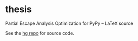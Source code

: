 # thesis
Partial Escape Analysis Optimization for PyPy – LaTeX source

See the [hg repo](https://bitbucket.org/papanikge/pypy) for source code.
